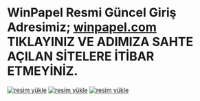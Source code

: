 # WinPapel Resmi Güncel Giriş Adresimiz; <a href="https://bit.ly/winpapel/">winpapel.com</a> TIKLAYINIZ VE ADIMIZA SAHTE AÇILAN SİTELERE İTİBAR ETMEYİNİZ.

<a href="https://bit.ly/winpapel/"><img src="https://resmim.net/cdn/2024/09/21/meYTZ8.png" alt="resim yükle" border="0" /></a>
<a href="https://bit.ly/winpapel/"><img src="https://resmim.net/cdn/2024/09/21/meYX82.png" alt="resim yükle" border="0" /></a>
<a href="https://bit.ly/winpapel/"><img src="https://resmim.net/cdn/2024/09/21/meYwqk.png" alt="resim yükle" border="0" /></a>